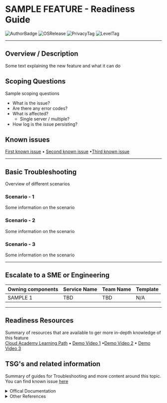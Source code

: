 # SAMPLE FEATURE - Readiness Guide
![AuthorBadge][badge-author]
![OSRelease][badge-osrelease-22h2]
![PrivacyTag][badge-privacy-general]
![LevelTag][badge-level-100]

---
## Overview / Description
Some text explaining the new feature and what it can do<br>

## Scoping Questions
Sample scoping questions
* What is the issue?
* Are there any error codes?
* What is affected?
  * Single server / multiple?
* How log is the issue persisting?

## Known issues
[First known issue](https://docs.microsoft.com/) • [Second known issue](https://docs.microsoft.com/) •[Third known issue](https://docs.microsoft.com/) 

---
## Basic Troubleshooting
Overview of different scenarios

### Scenario - 1
Some information on the scenario

### Scenario - 2
Some information on the scenario

### Scenario - 3
Some information on the scenario

---
## Escalate to a SME or Engineering
| Owning components | Service Name | Team Name | Template |
| --------- | --------- | --------- | --------- |
| SAMPLE 1 | TBD | TBD |N/A |

---
## Readiness Resources
Summary of resources that are available to ger more in-depth knowledge of this feature<br>
[Cloud Academy Learning Path](https://docs.microsoft.com/) • [Demo Video 1](https://docs.microsoft.com/) •[Demo Video 2](https://docs.microsoft.com/) • [Demo Video 3](https://docs.microsoft.com/) 

## TSG's and related information
Summary of guides for Troubleshooting and more content around this topic. You can find known issue [here](#known-issues)
<details>
  <summary>Offical Documentation</summary>
  <ul>
    <li><a href="https://docs.microsoft.com">Microsoft Docs</a></li>
    <li><a href="https://kubernetes.io/de/docs/home/">Kubernetes Docs</a></li>
    <li><a href="https://docs.github.com/en/get-started/writing-on-github/getting-started-with-writing-and-formatting-on-github">Markdown Docs</a></li> 
  </ul>
</details>

<details>
  <summary>Other References</summary>
  <ul>
    <li><a href="https://docs.microsoft.com">Microsoft Docs</a></li>
    <li><a href="https://kubernetes.io/de/docs/home/">Kubernetes Docs</a></li>
    <li><a href="https://docs.github.com/en/get-started/writing-on-github/getting-started-with-writing-and-formatting-on-github">Markdown Docs</a></li> 
  </ul>
</details>

<!-- ===========[PAGE END]=========== --->
<!-- 
====
Badge Assets 
====
-->

<!-- Author Badge -->
[badge-author]: https://img.shields.io/badge/Author-YOURNAMEHERE-brightgreen?style=flat-square&logo=microsoft

<!-- OS Release Tags -->
[badge-osrelease-22h2]: https://img.shields.io/badge/OS%20Release-22H2-brightgreen?style=flat-square&logo=microsoftazure


[badge-osrelease-21h2]: https://img.shields.io/badge/OS%20Release-21H2-yellow?style=flat-square&logo=microsoftazure


[badge-osrelease-21h1]: https://img.shields.io/badge/OS%20Release-21H1-red?style=flat-square&logo=microsoftazure


<!-- Privacy Tags -->
[badge-privacy-general]: https://img.shields.io/badge/Privacy%20Tag-General-brightgreen?style=flat-square

[badge-privacy-nda]: https://img.shields.io/badge/Privacy%20Tag-NDA%20Only-yellow?style=flat-square

[badge-privacy-internal]: https://img.shields.io/badge/Privacy%20Tag-Internal%20Only-red?style=flat-square

<!-- Level Tags -->
[badge-level-100]: https://img.shields.io/badge/Level-100%20Foundational-blue?style=flat-square

[badge-level-200]: https://img.shields.io/badge/Level-200%20Specialist-orange?style=flat-square

[badge-level-300]: https://img.shields.io/badge/Level-300%20Advanced-red?style=flat-square

[badge-level-400]: https://img.shields.io/badge/Level-400%20Expert-lightgrey?style=flat-square

<!-- 
====
Images 
====
-->